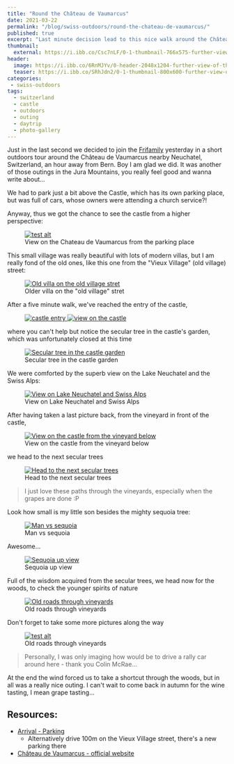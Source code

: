 ```yaml
---
title: "Round the Château de Vaumarcus"
date: 2021-03-22
permalink: "/blog/swiss-outdoors/round-the-chateau-de-vaumarcus/"
published: true
excerpt: "Last minute decision lead to this nice walk around the Château de Vaumarcus near Neuchatel, Switzerland"
thumbnail: 
  external: https://i.ibb.co/Csc7nLF/0-1-thumbnail-766x575-further-view-of-the-castle.jpg
header:
  image: https://i.ibb.co/6RnMJYv/0-header-2048x1204-further-view-of-the-castle.jpg
  teaser: https://i.ibb.co/SRhJdn2/0-1-thumbnail-800x600-further-view-of-the-castle.jpg  
categories:
 - swiss-outdoors
tags:
  - switzerland    
  - castle                                                                                        
  - outdoors   
  - outing
  - daytrip    
  - photo-gallery                                                                                 
---
```


Just in the last second we decided to join the [Frifamily](https://www.frifemme.ch/about/) yesterday in a short outdoors tour
 around the Château de Vaumarcus nearby Neuchatel, Switzerland, an hour away from Bern. Boy I am glad we did.
  It was another of those outings in the Jura Mountains, you really feel good and wanna write about...

We had to park just a bit above the Castle, which has its own parking place, but was full of cars, whose owners were
attending a church service?!

Anyway, thus we got the chance to see the castle from a higher perspective:

 <figure class="image">
   <a href="https://i.ibb.co/vHYFPff/1-1500x1125-start-view-from-parking-place-above-the-castle.jpg">
    <img src="https://i.ibb.co/JyZ2F0T/1-800x600-start-view-from-parking-place-above-the-castle.jpg" alt="test alt">
   </a>
   <figcaption>View on the Chateau de Vaumarcus from the parking place</figcaption>
 </figure>
 
 This small village was really beautiful with lots of modern villas, but I am really fond of the old ones, like this one
 from the "Vieux Village" (old village) street:
  <figure class="image">
    <a href="https://i.ibb.co/7pmw4tv/2-1500x1125-vieux-village-old-villa.jpg">
     <img src="https://i.ibb.co/1f20cML/2-800x600-vieux-village-old-villa.jpg" alt="Old villa on the old village stret">
    </a>
    <figcaption>Older villa on the "old village" stret</figcaption>
  </figure>
 
 After a five minute walk, we've reached the entry of the castle,
    <figure class="half">
        <a href="https://i.ibb.co/93NdyZ6/3-1-1125x1500-come-into-the-garden.jpg">
            <img src="https://i.ibb.co/YdXFcXQ/3-1-400x533-come-into-the-garden.jpg" alt="castle entry">
        </a>
        <a href="https://i.ibb.co/zHswzpG/3-0-1125x1500-view-on-the-castle.jpg">
            <img src="https://i.ibb.co/sv7X1xY/3-0-400x533-view-on-the-castle.jpg" alt="view on the castle">
        </a>
    </figure>
 
where you can't help but notice the secular tree in the castle's garden, which was unfortunately closed at this time
<figure class="image">
    <a href="https://i.ibb.co/RgDvChz/4-1500x1125-secular-tree-in-the-castle-garden.jpg">
        <img src="https://i.ibb.co/RgDvChz/4-1500x1125-secular-tree-in-the-castle-garden.jpg" alt="Secular tree in the castle garden">
    </a>
    <figcaption>Secular tree in the castle garden</figcaption>
</figure>  

We were comforted by the superb view on the Lake Neuchatel and the Swiss Alps:
<figure class="image">
 <a href="https://i.ibb.co/yYDXx5w/5-1500x1125-view-from-the-castle-on-lake-and-swiss-alps.jpg">
  <img src="https://i.ibb.co/dBCqwrL/5-800x600-view-from-the-castle-on-lake-and-swiss-alps.jpg" alt="View on Lake Neuchatel and Swiss Alps">
 </a>
 <figcaption>View on Lake Neuchatel and Swiss Alps</figcaption>
</figure>

After having taken a last picture back, from the vineyard in front of the castle, 
<figure class="image">
  <a href="https://i.ibb.co/2tB2hcc/6-1500x1125-castle-from-vineyard.jpg">
   <img src="https://i.ibb.co/QfcTsyF/6-800x600-castle-from-vineyard.jpg" alt="View on the castle from the vineyard below">
  </a>
  <figcaption>View on the castle from the vineyard below</figcaption>
</figure>
 
 we head to the next secular trees
<figure class="image">
  <a href="https://i.ibb.co/R3fRZxC/7-1500x1125-head-to-further-secular-trees.jpg">
   <img src="https://i.ibb.co/VJzh2WB/7-800x600-head-to-further-secular-trees.jpg" alt="Head to the next secular trees">
  </a>
  <figcaption>Head to the next secular trees</figcaption>
</figure>     
 
> I just love these paths through the vineyards, especially when the grapes are done :P
    
Look how small is my little son besides the mighty sequoia tree:
<figure class="image">
    <a href="https://i.ibb.co/PWZnSVn/8-1500x1125-man-vs-secular-trees.jpg">
        <img src="https://i.ibb.co/hKwP1N3/8-800x600-man-vs-secular-trees.jpg" alt="Man vs sequoia">
    </a>
    <figcaption>Man vs sequoia</figcaption>
</figure>
 
Awesome...
<figure class="image">
    <a href="https://i.ibb.co/86gBNNP/9-1500x1125-sequoia-down-up-view.jpg">
        <img src="https://i.ibb.co/PZHRBvv/9-800x600-sequoia-down-up-view.jpg" alt="Sequoia up view">
    </a>
    <figcaption>Sequoia up view</figcaption>
</figure>
   
Full of the wisdom acquired from the secular trees, we head now for the woods, to check the younger spirits of nature
<figure class="image">
    <a href="https://i.ibb.co/xfxyjgx/10-1500x1125-head-for-the-woods.jpg">
        <img src="https://i.ibb.co/XJtd0Gq/10-800x600-head-for-the-woods.jpg" alt="Old roads through vineyards">
    </a>
    <figcaption>Old roads through vineyards</figcaption>
</figure>
      
Don't forget to take some more pictures along the way
<figure class="image">
    <a href="https://i.ibb.co/Q9YWyRH/11-1500x1125-taking-pictures-on-old-roads.jpg">
        <img src="https://i.ibb.co/1qGz3LB/11-800x600-taking-pictures-on-old-roads.jpg" alt="test alt">
    </a>
    <figcaption>Old roads through vineyards</figcaption>
</figure>
 
 > Personally, I was only imaging how would be to drive a rally car around here - thank you Colin McRae...

 At the end the wind forced us to take a shortcut through the woods, but in all was a really nice outing.
 I can't wait to come back in autumn for the wine tasting, I mean grape tasting...
 
## Resources:
 * [Arrival - Parking](https://goo.gl/maps/CTssE2mKnb1RqNPPA)
   * Alternatively drive 100m on the Vieux Village street, there's a new parking there
 * [Château de Vaumarcus - official website](https://caiv.ch/)

